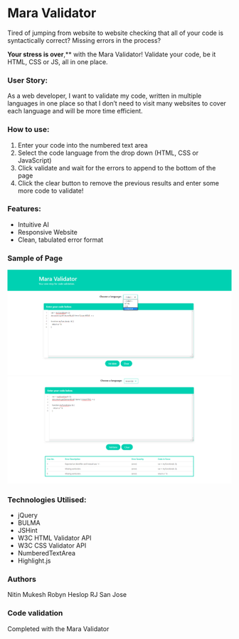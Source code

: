 # Mara Validator 

Tired of jumping from website to website checking that all of your code is syntactically correct? Missing errors in the process?

**Your stress is over**,** with the Mara Validator! Validate your code, be it HTML, CSS or JS, all in one place. 

### User Story:
As a web developer, I want to validate my code, written in multiple languages in one place so that I don’t need to visit many websites to cover each language and will be more time efficient. 

### How to use:
1. Enter your code into the numbered text area 
1. Select the code language from the drop down (HTML, CSS or JavaScript)
1. Click validate and wait for the errors to append to the bottom of the page 
1. Click the clear button to remove the previous results and enter some more code to validate! 

### Features:
* Intuitive AI
* Responsive Website
* Clean, tabulated error format 


### Sample of Page

![enter-code](assets/images/readme/enter-code.png)
![view-errors](assets/images/readme/view-errors.png)

### Technologies Utilised:
* jQuery
* BULMA
* JSHint
* W3C HTML Validator API
* W3C CSS Validator API
* NumberedTextArea
* Highlight.js

### Authors
Nitin Mukesh
Robyn Heslop
RJ San Jose

### Code validation
Completed with the Mara Validator


